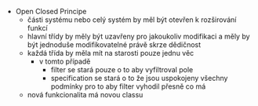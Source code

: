 * Open Closed Principe 
  * části systému nebo celý systém by měl být otevřen k rozširování funkcí
  * hlavní třídy by měly být uzavřeny pro jakoukoliv modifikaci a měly by být jednoduše modifikovatelné právě skrze dědičnost
  * každá třída by měla mít na starosti pouze jednu věc
    * v tomto případě
      * filter se stará pouze o to aby vyfiltroval pole
      * specification se stará o to že jsou uspokojeny všechny podmínky pro to aby filter vyhodil přesně co má
  * nová funkcionalita má novou classu 